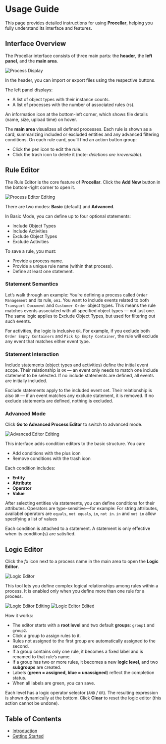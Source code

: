 # Usage Guide
This page provides detailed instructions for using **Procellar**, helping you fully understand its interface and features.

## Interface Overview
The Procellar interface consists of three main parts: the **header**, the **left panel**, and the **main area**.

![Process Display](./images/process-display.png)

In the header, you can import or export files using the respective buttons.

The left panel displays:
- A list of object types with their instance counts.
- A list of processes with the number of associated rules (rs).

An information icon at the bottom-left corner, which shows file details (name, size, upload time) on hover.

The **main area** visualizes all defined processes. Each rule is shown as a card, summarizing included or excluded entities and any advanced filtering conditions.
On each rule card, you’ll find an action button group:
- Click the pen icon to edit the rule.
- Click the trash icon to delete it (note: *deletions are irreversible*).

## Rule Editor
The Rule Editor is the core feature of **Procellar**. Click the **Add New** button in the bottom-right corner to open it.

![Process Editor Editing](./images/process-editor-editing.png)

There are two modes: **Basic** (default) and **Advanced**.

In Basic Mode, you can define up to four optional statements:
- Include Object Types
- Include Activities
- Exclude Object Types
- Exclude Activities

To save a rule, you must:
- Provide a process name.
- Provide a unique rule name (within that process).
- Define at least one statement.

### Statement Semantics
Let’s walk through an example:
You’re defining a process called `Order Management` and its rule, `om1`. You want to include events related to both `Transport Document` and `Customer Order` object types. This means the rule matches events associated with all specified object types — not just one.
The same logic applies to Exclude Object Types, but used for filtering out such events.

For activities, the logic is inclusive `OR`. For example, if you exclude both `Order Empty Containers` and `Pick Up Empty Container`, the rule will exclude any event that matches either event type.

### Statement Interaction
Include statements (object types and activities) define the initial event scope. Their relationship is `OR` — an event only needs to match one include statement to be selected. If no include statements are defined, all events are initially included.

Exclude statements apply to the included event set. Their relationship is also `OR` — if an event matches any exclude statement, it is removed. If no exclude statements are defined, nothing is excluded.

### Advanced Mode
Click **Go to Advanced Process Editor** to switch to advanced mode.

![Advanced Editor Editing](./images/advanced-editor-editing.png)

This interface adds condition editors to the basic structure. You can:
- Add conditions with the plus icon
- Remove conditions with the trash icon

Each condition includes:
- **Entity**
- **Attribute**
- **Operator**
- **Value**

After selecting entities via statements, you can define conditions for their attributes. Operators are type-sensitive—for example: For string attributes, availabel operators are `equals`, `not equals`, `in`, `not in`. `in` and `not in` allow specifying a list of values

Each condition is attached to a statement. A statement is only effective when its condition(s) are satisfied.

## Logic Editor
Click the *fx* icon next to a process name in the main area to open the **Logic Editor**.

![Logic Editor](./images/logic-editor.png)

This tool lets you define complex logical relationships among rules within a process. It is enabled only when you define more than one rule for a process.

![Logic Editor Editing](./images/logic-editor-editing.png)
![Logic Editor Edited](./images/logic-editor-edited.png)

How it works:
- The editor starts with a **root level** and two default **groups**: `group1` and `group2`.
- Click a group to assign rules to it.
- Rules not assigned to the first group are automatically assigned to the second.
- If a group contains only one rule, it becomes a fixed label and is renamed to that rule’s name.
- If a group has two or more rules, it becomes a new **logic level**, and two **subgroups** are created.
- Labels (**green = assigned, blue = unassigned**) reflect the completion status.
- When all labels are green, you can save.

Each level has a logic operator selector (`AND` / `OR`). The resulting expression is shown dynamically at the bottom.
Click **Clear** to reset the logic editor (this action cannot be undone).

## Table of Contents
- [Introduction](introduction.md)
- [Getting Started](getting-started.md)